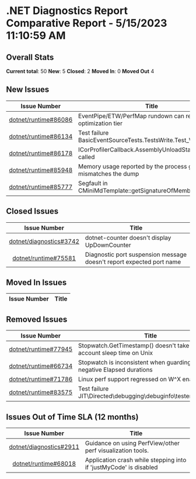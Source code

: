 # .NET Diagnostics Report Comparative Report - 5/15/2023 11:10:59 AM

## Overall Stats

**Current total**: 50
**New**: 5
**Closed**: 2
**Moved In**: 0
**Moved Out** 4

## New Issues

| **Issue Number** | **Title** |
| :--------------: | --------- |
| [dotnet/runtime#86086](https://github.com/dotnet/runtime/issues/86086) | EventPipe/ETW/PerfMap rundown can report wrong optimization tier |
| [dotnet/runtime#86134](https://github.com/dotnet/runtime/issues/86134) | Test failure BasicEventSourceTests.TestsWrite.Test_Write_T_ETW |
| [dotnet/runtime#86178](https://github.com/dotnet/runtime/issues/86178) | ICorProfilerCallback.AssemblyUnloadStarted is never called |
| [dotnet/runtime#85948](https://github.com/dotnet/runtime/issues/85948) | Memory usage reported by the process greatly mismatches the dump |
| [dotnet/runtime#85777](https://github.com/dotnet/runtime/issues/85777) | Segfault in CMiniMdTemplate<CMiniMdRW>::getSignatureOfMemberRef |

## Closed Issues

| **Issue Number** | **Title** |
| :--------------: | --------- |
| [dotnet/diagnostics#3742](https://github.com/dotnet/diagnostics/issues/3742) | dotnet-counter doesn't display UpDownCounter |
| [dotnet/runtime#75581](https://github.com/dotnet/runtime/issues/75581) | Diagnostic port suspension message doesn't report expected port name |

## Moved In Issues

| **Issue Number** | **Title** |
| :--------------: | --------- |

## Removed Issues

| **Issue Number** | **Title** |
| :--------------: | --------- |
| [dotnet/runtime#77945](https://github.com/dotnet/runtime/issues/77945) | Stopwatch.GetTimestamp() doesn't take into account sleep time on Unix |
| [dotnet/runtime#66734](https://github.com/dotnet/runtime/issues/66734) | Stopwatch is inconsistent when guarding against negative Elapsed durations |
| [dotnet/runtime#71786](https://github.com/dotnet/runtime/issues/71786) | Linux perf support regressed on W^X enabled runs |
| [dotnet/runtime#83575](https://github.com/dotnet/runtime/issues/83575) | Test failure JIT\\Directed\\debugging\\debuginfo\\tester\\tester.cmd |

## Issues Out of Time SLA (12 months)

| **Issue Number** | **Title** |
| :--------------: | --------- |
| [dotnet/diagnostics#2911](https://github.com/dotnet/diagnostics/issues/2911) | Guidance on using PerfView/other perf visualization tools. |
| [dotnet/runtime#68018](https://github.com/dotnet/runtime/issues/68018) | Application crash while stepping into if 'justMyCode' is disabled |
